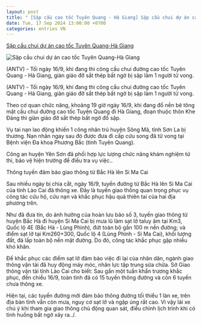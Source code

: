 ```yaml
---
layout: post
title: " [Sập cầu cao tốc Tuyên Quang - Hà Giang] Sập cầu chui dự án cao tốc Tuyên Quang-Hà Giang"
date: Tue, 17 Sep 2024 13:00:00 +0700
categories: entries VN
---
```

[Sập cầu chui dự án cao tốc Tuyên Quang-Hà Giang](https://antv.gov.vn/xa-hoi-4/sap-cau-chui-du-an-cao-toc-tuyen-quang-ha-giang-20F2EE99C.html)

![Sập cầu chui dự án cao tốc Tuyên Quang-Hà Giang](https://images.antv.gov.vn/public/uploads/2024/09/17/66e8d7b89015ace7d164875b.jpg?w=480&h=270)

(ANTV) - Tối ngày 16/9, khi đang thi công cầu chui đường cao tốc Tuyên Quang - Hà Giang, giàn giáo đỡ sắt thép bất ngờ bị sập làm 1 người tử vong.

(ANTV) - Tối ngày 16/9, khi đang thi công cầu chui đường cao tốc Tuyên Quang - Hà Giang, giàn giáo đỡ sắt thép bất ngờ bị sập làm 1 người tử vong.

Theo cơ quan chức năng, khoảng 19 giờ ngày 16/9, khi đang đổ nền bê tông mặt cầu chui đường cao tốc Tuyên Quang đi Hà Giang, đoạn thuộc thôn Khe Đảng thì giàn giáo đỡ sắt thép bất ngờ đổ sập.

Vụ tai nạn lao động khiến 1 công nhân trú huyện Sông Mã, tỉnh Sơn La bị thương. Nạn nhân ngay sau đó được đưa đi cấp cứu song đã tử vong tại Bệnh viện Đa khoa Phương Bắc (tỉnh Tuyên Quang).

Công an huyện Yên Sơn đã phối hợp lực lượng chức năng khám nghiệm tử thi, bảo vệ hiện trường để điều tra vụ việc..

Thông tuyến đảm bảo giao thông từ Bắc Hà lên Si Ma Cai

Sau nhiều ngày bị chia cắt, ngày 16/9, tuyến đường từ Bắc Hà lên Si Ma Cai của tỉnh Lào Cai đã thông xe. Đây là tuyến giao thông quan trọng phục vụ công tác cứu hộ, cứu nạn và khắc phục hậu quả thiên tai của hai địa phương trên.

Như đã đưa tin, do ảnh hưởng của hoàn lưu bão số 3, tuyến giao thông từ huyện Bắc Hà đi huyện Si Ma Cai bị mưa lũ làm sạt lở taluy âm tại Km3, Quốc lộ 4E (Bắc Hà - Lùng Phình), đứt toàn bộ gần 100 m nền đường; và điểm sạt lở tại Km260+300, Quốc lộ 4 (Lùng Phình - Si Ma Cai), khối lượng đất, đá lấp toàn bộ nền mặt đường. Do đó, công tác khắc phục gặp nhiều khó khăn.

Để khắc phục các điểm sạt lở đảm bảo việc đi lại của nhân dân, ngành giao thông vận tải đã huy động máy móc, nhân lực tập trung sửa chữa. Sở Giao thông vận tải tỉnh Lào Cai cho biết: Sau gần một tuần khẩn trương khắc phục, đến chiều 16/9, toàn tỉnh đã có 15 tuyến thông đường và còn 6 tuyến chưa thông xe.

Hiện tại, các tuyến đường mới đảm bảo thông đường tối thiểu 1 làn xe, trên địa bàn tỉnh vẫn còn mưa, nguy cơ sạt lở và ngập úng rất cao. Vì vậy lái xe chú ý khi tham gia giao thông chủ động quan sát, điều chỉnh lịch trình khi có tình huống bất ngờ xảy ra../.


